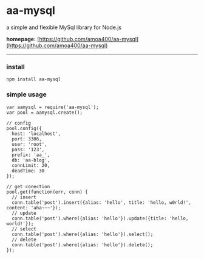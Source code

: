 aa-mysql
=========

a simple and flexible MySql library for Node.js

**homepage:** [https://github.com/amoa400/aa-mysql](https://github.com/amoa400/aa-mysql)

***

### install
    npm install aa-mysql

### simple usage

    var aamysql = require('aa-mysql');
    var pool = aamysql.create();

    // config
    pool.config({
      host: 'localhost',
      port: 3306,
      user: 'root',
      pass: '123',
      prefix: 'aa_',
      db: 'aa-blog',
      connLimit: 20,
      deadTime: 30
    });

    // get conection
    pool.get(function(err, conn) {
      // insert
      conn.table('post').insert({alias: 'hello', title: 'hello, w0rld!', content: 'aha~~~'});
      // update
      conn.table('post').where({alias: 'hello'}).update({title: 'hello, world!'});
      // select
      conn.table('post').where({alias: 'hello'}).select();
      // delete
      conn.table('post').where({alias: 'hello'}).delete();
    });


